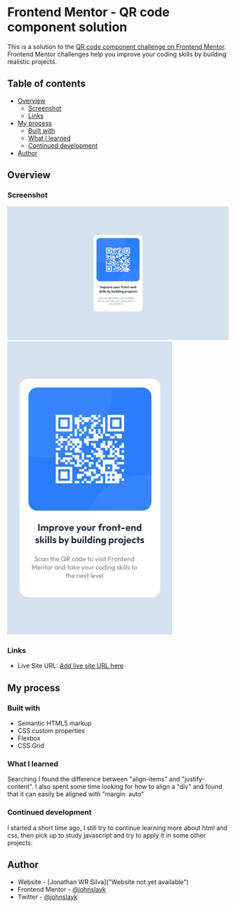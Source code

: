 # Frontend Mentor - QR code component solution

This is a solution to the [QR code component challenge on Frontend Mentor](https://www.frontendmentor.io/challenges/qr-code-component-iux_sIO_H). Frontend Mentor challenges help you improve your coding skills by building realistic projects. 

## Table of contents

- [Overview](#overview)
  - [Screenshot](#screenshot)
  - [Links](#links)
- [My process](#my-process)
  - [Built with](#built-with)
  - [What I learned](#what-i-learned)
  - [Continued development](#continued-development)
- [Author](#author)

## Overview


### Screenshot

![](./screenshots/captura1440px.jpeg)
![](./screenshots/captura375px.jpeg)

### Links

- Live Site URL: [Add live site URL here](https://johnslayk.github.io/QR-code-component/)


## My process

### Built with

- Semantic HTML5 markup
- CSS custom properties
- Flexbox
- CSS Grid


### What I learned

Searching I found the difference between "align-items" and "justify-content".
I also spent some time looking for how to align a "div" and found that it can easily be aligned with "margin: auto"


### Continued development

I started a short time ago, I still try to continue learning more about html and css, then pick up to study javascript and try to apply it in some other projects.


## Author

- Website - [Jonathan WR Silva]("Website not yet available")
- Frontend Mentor - [@johnslayk](https://www.frontendmentor.io/profile/johnslayk)
- Twitter - [@johnslayk](https://www.twitter.com/johnslayk)
